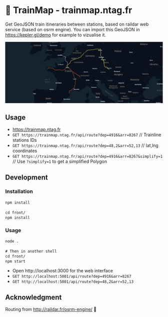 # 🚅 TrainMap - trainmap.ntag.fr
Get GeoJSON train itineraries between stations, based on raildar web service (based on osrm engine).
You can import this GeoJSON in https://kepler.gl/demo for example to vizualise it.

<img src="cover.jpg" alt="Europe Map with London - Paris - Berlin trains routes" />

## Usage

- https://trainmap.ntag.fr
- `GET https://trainmap.ntag.fr/api/route?dep=4916&arr=8267` // Trainline stations IDs
- `GET https://trainmap.ntag.fr/api/route?dep=48,2&arr=52,13` // lat,lng coordinates
- `GET https://trainmap.ntag.fr/api/route?dep=4916&arr=8267&simplify=1` // Use `?simplify=1` to get a simplified Polygon

## Development
### Installation
```
npm install

cd front/
npm install
```

### Usage
```
node .

# Then in another shell
cd front/
npm start
```

- Open http://localhost:3000 for the web interface
- `GET http://localhost:5001/api/route?dep=4916&arr=8267`
- `GET http://localhost:5001/api/route?dep=48,2&arr=52,13`

## Acknowledgment
Routing from http://raildar.fr/osrm-engine/ 🙌
